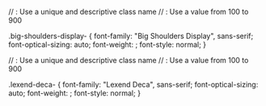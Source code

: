 // <uniquifier>: Use a unique and descriptive class name
// <weight>: Use a value from 100 to 900

.big-shoulders-display-<uniquifier> {
  font-family: "Big Shoulders Display", sans-serif;
  font-optical-sizing: auto;
  font-weight: <weight>;
  font-style: normal;
}

// <uniquifier>: Use a unique and descriptive class name
// <weight>: Use a value from 100 to 900

.lexend-deca-<uniquifier> {
  font-family: "Lexend Deca", sans-serif;
  font-optical-sizing: auto;
  font-weight: <weight>;
  font-style: normal;
}